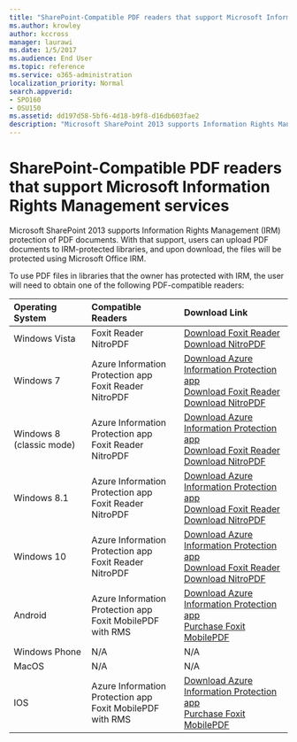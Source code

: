 ```yaml
---
title: "SharePoint-Compatible PDF readers that support Microsoft Information Rights Management services"
ms.author: krowley
author: kccross
manager: laurawi
ms.date: 1/5/2017
ms.audience: End User
ms.topic: reference
ms.service: o365-administration
localization_priority: Normal
search.appverid:
- SPO160
- OSU150
ms.assetid: dd197d58-5bf6-4d18-b9f8-d16db603fae2
description: "Microsoft SharePoint 2013 supports Information Rights Management (IRM) protection of PDF documents. With that support, users can upload PDF documents to IRM-protected libraries, and upon download, the files will be protected using Microsoft Office IRM."
---
```


# SharePoint-Compatible PDF readers that support Microsoft Information Rights Management services

Microsoft SharePoint 2013 supports Information Rights Management (IRM) protection of PDF documents. With that support, users can upload PDF documents to IRM-protected libraries, and upon download, the files will be protected using Microsoft Office IRM.
  
To use PDF files in libraries that the owner has protected with IRM, the user will need to obtain one of the following PDF-compatible readers:
  
|**Operating System**|**Compatible Readers**|**Download Link**|
|:-----|:-----|:-----|
|Windows Vista  <br/> |Foxit Reader  <br/> NitroPDF  <br/> |[Download Foxit Reader](https://go.microsoft.com/fwlink/?linkid=253210) <br/> [Download NitroPDF](https://www.gonitro.com/pdf-reader) <br/> |
|Windows 7  <br/> |Azure Information Protection app  <br/> Foxit Reader  <br/> NitroPDF  <br/> |[Download Azure Information Protection app](https://go.microsoft.com/fwlink/?linkid=837797) <br/> [Download Foxit Reader](https://go.microsoft.com/fwlink/?linkid=253210) <br/> [Download NitroPDF](https://www.gonitro.com/pdf-reader) <br/> |
|Windows 8 (classic mode)  <br/> |Azure Information Protection app  <br/> Foxit Reader  <br/> NitroPDF  <br/> |[Download Azure Information Protection app](https://go.microsoft.com/fwlink/?linkid=837797) <br/> [Download Foxit Reader](https://go.microsoft.com/fwlink/?linkid=253210) <br/> [Download NitroPDF](https://www.gonitro.com/pdf-reader) <br/> |
|Windows 8.1  <br/> |Azure Information Protection app  <br/> Foxit Reader  <br/> NitroPDF  <br/> |[Download Azure Information Protection app](https://go.microsoft.com/fwlink/?linkid=837797) <br/> [Download Foxit Reader](https://go.microsoft.com/fwlink/?linkid=253210) <br/> [Download NitroPDF](https://www.gonitro.com/pdf-reader) <br/> |
|Windows 10  <br/> |Azure Information Protection app  <br/> Foxit Reader  <br/> NitroPDF  <br/> |[Download Azure Information Protection app](https://go.microsoft.com/fwlink/?linkid=837797) <br/> [Download Foxit Reader](https://go.microsoft.com/fwlink/?linkid=253210) <br/> [Download NitroPDF](https://www.gonitro.com/pdf-reader) <br/> |
|Android  <br/> |Azure Information Protection app  <br/> Foxit MobilePDF with RMS  <br/> |[Download Azure Information Protection app](https://go.microsoft.com/fwlink/?linkid=836827) <br/> [Purchase Foxit MobilePDF](https://play.google.com/store/apps/details?id=com.foxit.mobile.pdf.rms) <br/> |
|Windows Phone  <br/> |N/A  <br/> |N/A  <br/> |
|MacOS  <br/> |N/A  <br/> |N/A  <br/> |
|IOS  <br/> |Azure Information Protection app  <br/> Foxit MobilePDF with RMS  <br/> |[Download Azure Information Protection app](https://go.microsoft.com/fwlink/?linkid=836828) <br/> [Purchase Foxit MobilePDF](https://play.google.com/store/apps/details?id=com.foxit.mobile.pdf.rms) <br/> |
   

